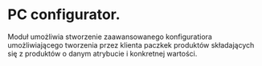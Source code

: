 # PC configurator.
Moduł umożliwia stworzenie zaawansowanego konfiguratiora umożliwiającego tworzenia przez klienta paczkek produktów składających się z produktów o danym atrybucie i konkretnej wartości.
